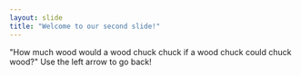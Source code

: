 ```yaml
---
layout: slide
title: "Welcome to our second slide!"
---
```

"How much wood would a wood chuck chuck if a wood chuck could chuck wood?"
Use the left arrow to go back!
